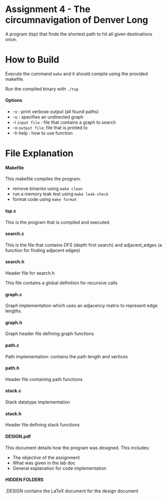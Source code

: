 
# Assignment 4 - The circumnavigation of Denver Long

A program (tsp) that finds the shortest path to hit all given destinations once.

# How to Build

Execute the command `make` and it should compile using the provided makefile.

Run the compiled binary with `./tsp`

#### Options

* -v : print verbose output (all found paths)
* -u : specifies an undirected graph
* -i `input file` : file that contains a graph to search
* -o `output file`: file that is printed to
* -h help : how to use function

# File Explanation

#### Makefile

This makefile compiles the program.

* remove binaries using `make clean`
* run a memory leak test using `make leak-check`
* format code using `make format`

#### tsp.c

This is the program that is compiled and executed

#### search.c

This is the file that contains DFS (depth first search) and adjacent_edges (a function for finding adjacent edges)

#### search.h

Header file for search.h

This file contains a global definition for recursive calls

#### graph.c

Graph implementation which uses an adjacency matrix to represent edge lengths.

#### graph.h

Graph header file defining graph functions

#### path.c

Path implementation: contains the path length and vertices

#### path.h

Header file containing path functions

#### stack.c

Stack datatype implementation

#### stack.h

Header file defining stack functions

#### DESIGN.pdf

This document details how the program was designed. This includes:

* The objective of the assignment
* What was given in the lab doc
* General explanation for code implementation

#### HIDDEN FOLDERS

.DESIGN contains the LaTeX document for the design document

